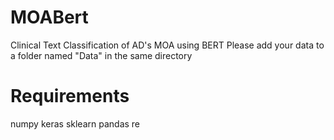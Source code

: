 # MOABert
Clinical Text Classification of AD's MOA using BERT
Please add your data to a folder named "Data" in the same directory

# Requirements
numpy
keras
sklearn
pandas
re
